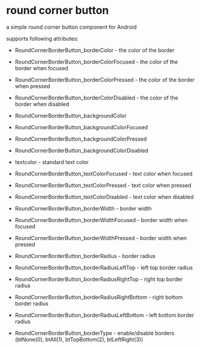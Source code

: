 round corner button
=================

a simple round corner button component for Android

supports following attributes:
- RoundCornerBorderButton_borderColor - the color of the border
- RoundCornerBorderButton_borderColorFocused - the color of the border when focused
- RoundCornerBorderButton_borderColorPressed - the color of the border when pressed
- RoundCornerBorderButton_borderColorDisabled - the color of the border when disabled

- RoundCornerBorderButton_backgroundColor 
- RoundCornerBorderButton_backgroundColorFocused
- RoundCornerBorderButton_backgroundColorPressed
- RoundCornerBorderButton_backgroundColorDisabled

- textcolor - standard text color
- RoundCornerBorderButton_textColorFocused - text color when focused
- RoundCornerBorderButton_textColorPressed - text color when pressed
- RoundCornerBorderButton_textColorDisabled - text color when disabled

- RoundCornerBorderButton_borderWidth - border width
- RoundCornerBorderButton_borderWidthFocused - border width when focused
- RoundCornerBorderButton_borderWidthPressed - border width when pressed

- RoundCornerBorderButton_borderRadius - border radius
- RoundCornerBorderButton_borderRadiusLeftTop - left top border radius
- RoundCornerBorderButton_borderRadiusRightTop - right top border radius 
- RoundCornerBorderButton_borderRadiusRightBottom - right bottom border radius
- RoundCornerBorderButton_borderRadiusLeftBottom - left bottom border radius

- RoundCornerBorderButton_borderType - enable/disable borders (btNone(0), btAll(1), btTopBottom(2), btLeftRight(3))

